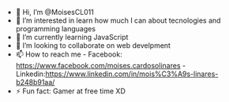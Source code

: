 - 👋 Hi, I’m @MoisesCL011
- 👀 I’m interested in learn how much I can about tecnologies and programming languages
- 🌱 I’m currently learning JavaScript
- 💞️ I’m looking to collaborate on web develpment 
- 📫 How to reach me - Facebook: https://www.facebook.com/moises.cardosolinares - Linkedin:https://www.linkedin.com/in/mois%C3%A9s-linares-b248b91aa/
- ⚡ Fun fact: Gamer at free time XD

<!---
MoisesCL011/MoisesCL011 is a ✨ special ✨ repository because its `README.md` (this file) appears on your GitHub profile.
You can click the Preview link to take a look at your changes.
--->

